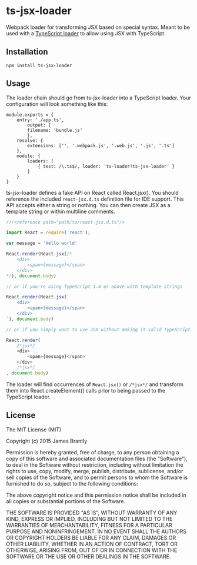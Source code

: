 # ts-jsx-loader

Webpack loader for transforming JSX based on special syntax. Meant to be used
with a [TypeScript loader](https://github.com/jbrantly/ts-loader) to allow using JSX with TypeScript.

## Installation

```
npm install ts-jsx-loader
```

## Usage

The loader chain should go from ts-jsx-loader into a TypeScript loader. Your
configuration will look something like this:

```
module.exports = {
    entry: './app.ts',
		output: {
        filename: 'bundle.js'
		},
    resolve: {
        extensions: ['', '.webpack.js', '.web.js', '.js', '.ts']
    },
    module: {
        loaders: [
            { test: /\.ts$/, loader: 'ts-loader!ts-jsx-loader' }
        ]
    }
}
```

ts-jsx-loader defines a fake API on React called React.jsx(). You should
reference the included `react-jsx.d.ts` definition file for IDE support. This
API accepts either a string or nothing. You can then create JSX as a 
template string or within multiline comments.

```javascript
///<reference path="path/to/react-jsx.d.ts"/>

import React = require('react');

var message = 'Hello world'

React.render(React.jsx(/*
    <div>
        <span>{message}</span>
    </div>
*/), document.body)

// or if you're using TypeScript 1.4 or above with template strings

React.render(React.jsx(`
    <div>
        <span>{message}</span>
    </div>
`), document.body)

// or if you simply want to use JSX without making it valid TypeScript

React.render(
    /*jsx*/
    <div>
        <span>{message}</span>
    </div>
    /*jsx*/
, document.body)
```

The loader will find occurrences of `React.jsx()` or `/*jsx*/` and transform them into
React.createElement() calls prior to being passed to the TypeScript
loader.

## License

The MIT License (MIT)

Copyright (c) 2015 James Brantly

Permission is hereby granted, free of charge, to any person obtaining a copy
of this software and associated documentation files (the "Software"), to deal
in the Software without restriction, including without limitation the rights
to use, copy, modify, merge, publish, distribute, sublicense, and/or sell
copies of the Software, and to permit persons to whom the Software is
furnished to do so, subject to the following conditions:

The above copyright notice and this permission notice shall be included in all
copies or substantial portions of the Software.

THE SOFTWARE IS PROVIDED "AS IS", WITHOUT WARRANTY OF ANY KIND, EXPRESS OR
IMPLIED, INCLUDING BUT NOT LIMITED TO THE WARRANTIES OF MERCHANTABILITY,
FITNESS FOR A PARTICULAR PURPOSE AND NONINFRINGEMENT. IN NO EVENT SHALL THE
AUTHORS OR COPYRIGHT HOLDERS BE LIABLE FOR ANY CLAIM, DAMAGES OR OTHER
LIABILITY, WHETHER IN AN ACTION OF CONTRACT, TORT OR OTHERWISE, ARISING FROM,
OUT OF OR IN CONNECTION WITH THE SOFTWARE OR THE USE OR OTHER DEALINGS IN THE
SOFTWARE.